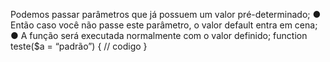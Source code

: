 Podemos passar parâmetros que já possuem um valor pré-determinado; ● Então caso você não passe este parâmetro, o valor default entra em cena; ● A função será executada normalmente com o valor definido; function teste($a = “padrão”) { // codigo }